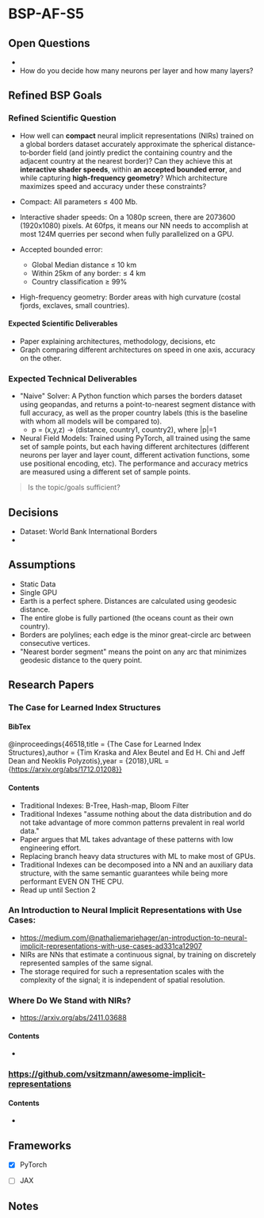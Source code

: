 # BSP-AF-S5

## Open Questions
- 
- How do you decide how many neurons per layer and how many layers?

## Refined BSP Goals
### Refined Scientific Question
- How well can **compact** neural implicit representations (NIRs) trained on a global borders dataset accurately approximate the spherical distance‐to‐border field (and jointly predict the containing country and the adjacent country at the nearest border)? Can they achieve this at **interactive shader speeds**, within **an accepted bounded error**, and while capturing **high-frequency geometry**? Which architecture maximizes speed and accuracy under these constraints?

- Compact: All parameters ≤ 400 Mb.
- Interactive shader speeds: On a 1080p screen, there are 2073600 (1920x1080) pixels. At 60fps, it means our NN needs to accomplish at most 124M querries per second when fully parallelized on a GPU.
- Accepted bounded error: 
  - Global Median distance ≤ 10 km
  - Within 25km of any border: ≤ 4 km
  - Country classification ≥ 99%
- High-frequency geometry: Border areas with high curvature (costal fjords, exclaves, small countries).

#### Expected Scientific Deliverables
- Paper explaining architectures, methodology, decisions, etc
- Graph comparing different architectures on speed in one axis, accuracy on the other.

### Expected Technical Deliverables
- "Naive" Solver: A Python function which parses the borders dataset using geopandas, and returns a point-to-nearest segment distance with full accuracy, as well as the proper country labels (this is the baseline with whom all models will be compared to).
    - p = (x,y,z) -> (distance, country1, country2), where |p|=1
- Neural Field Models: Trained using PyTorch, all trained using the same set of sample points, but each having different architectures (different neurons per layer and layer count, different activation functions, some use positional encoding, etc). The performance and accuracy metrics are measured using a different set of sample points.

> Is the topic/goals sufficient?

## Decisions
- Dataset: World Bank International Borders
- 

## Assumptions
- Static Data
- Single GPU
- Earth is a perfect sphere. Distances are calculated using geodesic distance.
- The entire globe is fully partioned (the oceans count as their own country).
- Borders are polylines; each edge is the minor great-circle arc between consecutive vertices.
- "Nearest border segment" means the point on any arc that minimizes geodesic distance to the query point.


## Research Papers
### The Case for Learned Index Structures
#### BibTex
@inproceedings{46518,title	= {The Case for Learned Index Structures},author	= {Tim Kraska and Alex Beutel and Ed H. Chi and Jeff Dean and Neoklis Polyzotis},year	= {2018},URL	= {https://arxiv.org/abs/1712.01208}}
#### Contents
- Traditional Indexes: B-Tree, Hash-map, Bloom Filter
- Traditional Indexes "assume nothing about the data distribution and do not take advantage of more common patterns prevalent in real world data."
- Paper argues that ML takes advantage of these patterns with low engineering effort.
- Replacing branch heavy data structures with ML to make most of GPUs.
- Traditional Indexes can be decomposed into a NN and an auxiliary data structure, with the same semantic guarantees while being more performant EVEN ON THE CPU.
- Read up until Section 2

### An Introduction to Neural Implicit Representations with Use Cases: 
- https://medium.com/@nathaliemariehager/an-introduction-to-neural-implicit-representations-with-use-cases-ad331ca12907
- NIRs are NNs that estimate a continuous signal, by training on discretely represented samples of the same signal.
- The storage required for such a representation scales with the complexity of the signal; it is independent of spatial resolution.

### Where Do We Stand with NIRs?
- https://arxiv.org/abs/2411.03688
#### Contents
- 

### https://github.com/vsitzmann/awesome-implicit-representations
#### Contents
- 

## Frameworks
- [x] PyTorch
- [ ] JAX


## Notes
